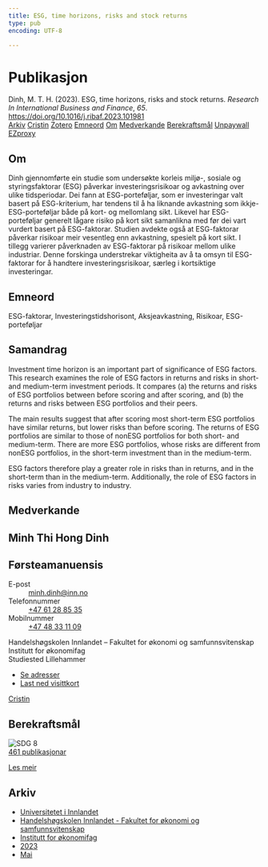 ```yaml
---
title: ESG, time horizons, risks and stock returns
type: pub
encoding: UTF-8

---
```

<h1>Publikasjon</h1>
<article id="csl-bib-container-RLFZ56ZN" class="csl-bib-container">
  <div class="csl-bib-body"> <div class="csl-entry">Dinh, M. T. H. (2023). ESG, time horizons, risks and stock returns. <i>Research In International Business and Finance</i>, <i>65</i>. <a href="https://doi.org/10.1016/j.ribaf.2023.101981">https://doi.org/10.1016/j.ribaf.2023.101981</a></div> </div>
  <div class="csl-bib-buttons">
    <a href="#taxonomy-article-RLFZ56ZN" alt="archive" class="csl-bib-button">Arkiv</a>
    <a href="https://app.cristin.no/results/show.jsf?id=2148420" alt="Cristin" class="csl-bib-button">Cristin</a>
    <a href="http://zotero.org/groups/5881554/items/RLFZ56ZN" alt="Zotero" class="csl-bib-button">Zotero</a>
    <a href="#keywords-article-RLFZ56ZN" alt="keywords" class="csl-bib-button">Emneord</a>
    <a href="#about-article-RLFZ56ZN" alt="about_pub" class="csl-bib-button">Om</a>
    <a href="#contributors-article-RLFZ56ZN" alt="contributors" class="csl-bib-button">Medverkande</a>
    <a href="#sdg-article-RLFZ56ZN" alt="sdg" class="csl-bib-button">Berekraftsmål</a>
    <a href="https://doi.org/10.1016/j.ribaf.2023.101981" alt="Unpaywall" class="csl-bib-button">Unpaywall</a>
    <a href="https://doi.org/10.1016/j.ribaf.2023.101981" alt="EZproxy" class="csl-bib-button">EZproxy</a>
  </div>
  <div id="csl-bib-meta-container-RLFZ56ZN"></div>
</article>
<div id="csl-bib-meta-RLFZ56ZN" class="csl-bib-meta">
  <article id="about-article-RLFZ56ZN" class="about_pub-article">
    <h1>Om</h1>
    Dinh gjennomførte ein studie som undersøkte korleis miljø-, sosiale og styringsfaktorar (ESG) påverkar investeringsrisikoar og avkastning over ulike tidsperiodar. Dei fann at ESG-porteføljar, som er investeringar valt basert på ESG-kriterium, har tendens til å ha liknande avkastning som ikkje-ESG-porteføljar både på kort- og mellomlang sikt. Likevel har ESG-porteføljar generelt lågare risiko på kort sikt samanlikna med før dei vart vurdert basert på ESG-faktorar. Studien avdekte også at ESG-faktorar påverkar risikoar meir vesentleg enn avkastning, spesielt på kort sikt. I tillegg varierer påverknaden av ESG-faktorar på risikoar mellom ulike industriar. Denne forskinga understrekar viktigheita av å ta omsyn til ESG-faktorar for å handtere investeringsrisikoar, særleg i kortsiktige investeringar.
  </article>
  <article id="keywords-article-RLFZ56ZN" class="keywords-article">
    <h1>Emneord</h1>
    ESG-faktorar, Investeringstidshorisont, Aksjeavkastning, Risikoar, ESG-porteføljar
  </article>
  <article id="abstract-article-RLFZ56ZN" class="abstract-article">
    <h1>Samandrag</h1>
    Investment time horizon is an important part of significance of ESG factors. This research examines the role of ESG factors in returns and risks in short- and medium-term investment periods. It compares (a) the returns and risks of ESG portfolios between before scoring and after scoring, and (b) the returns and risks between ESG portfolios and their peers. 
 
The main results suggest that after scoring most short-term ESG portfolios have similar returns, but lower risks than before scoring. The returns of ESG portfolios are similar to those of nonESG portfolios for both short- and medium-term. There are more ESG portfolios, whose risks are different from nonESG portfolios, in the short-term investment than in the medium-term. 
 
ESG factors therefore play a greater role in risks than in returns, and in the short-term than in the medium-term. Additionally, the role of ESG factors in risks varies from industry to industry.
  </article>
  <article id="contributors-article-RLFZ56ZN" class="contributors-article">
    <h1>Medverkande</h1>
    <div class="personas"> <div class="vrtx-hinn-person-card"> <div class="photo"> <i class="lar la-user-circle missing-person"></i> </div> <div class="info"> <hgroup><h1>Minh Thi Hong Dinh</h1> <h2>Førsteamanuensis</h2> </hgroup><dl> <dt>E-post</dt> <dd> <a href="mailto:minh.dinh@inn.no">minh.dinh@inn.no</a> </dd> <dt>Telefonnummer</dt> <dd><a href="tel:+4761288535"> +47 61 28 85 35 </a></dd> <dt>Mobilnummer</dt> <dd><a href="tel:+4748331109"> +47 48 33 11 09 </a></dd> </dl> <p> Handelshøgskolen Innlandet – Fakultet for økonomi og samfunnsvitenskap<br> Institutt for økonomifag<br> Studiested Lillehammer </p> <ul class="vrtx-hinn-links"> <li><a href="https://www.inn.no/finn-en-ansatt/minh-dinh.html#vrtx-hinn-addresses">Se adresser</a></li> <li><a href="https://www.inn.no/finn-en-ansatt/minh-dinh.html?vrtx=vcf">Last ned visittkort</a></li> </ul> </div> </div> <a href="https://app.cristin.no/persons/show.jsf?id=557095" alt="Cristin URL" class="personas-cristin">Cristin</a> </div>
  </article>
  <article id="sdg-article-RLFZ56ZN" class="sdg-article">
    <h1>Berekraftsmål</h1>
    <div class="sdg-container"><div id="sdg8" class="sdg">
        <img src="{{< params subfolder >}}images/sdg/sdg08_nn.png" class="image" alt="SDG 8">
        <div class="sdg-overlay">
          <a href="/nn/archive/?key=?sdg=8#archive" class="sdg-publication-count"><span>461</span> publikasjonar</a>
          <p><a href="https://fn.no/om-fn/fns-baerekraftsmaal/anstendig-arbeid-og-oekonomisk-vekst?lang=nno-NO" class="sdg-read-more">Les meir</a></p>
        </div>
      </div></div>
  </article>
  <article id="taxonomy-article-RLFZ56ZN" class="taxonomy-article">
    <h1>Arkiv</h1>
    <ul>
      <li>
        <a href="/nn/archive/?key=3DCRN523">Universitetet i Innlandet</a>
      </li>
      <li>
        <a href="/nn/archive/?key=DU8Q9LN9">Handelshøgskolen Innlandet - Fakultet for økonomi og samfunnsvitenskap</a>
      </li>
      <li>
        <a href="/nn/archive/?key=3IQA89I8">Institutt for økonomifag</a>
      </li>
      <li>
        <a href="/nn/archive/?key=RD9NIUZB">2023</a>
      </li>
      <li>
        <a href="/nn/archive/?key=S73RUF6G">Mai</a>
      </li>
    </ul>
  </article>
</div>
